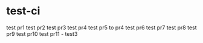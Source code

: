 # test-ci
test pr1
test pr2
test pr3
test pr4
test pr5 to pr4
test pr6
test pr7
test pr8
test pr9
test pr10
test pr11 - test3
